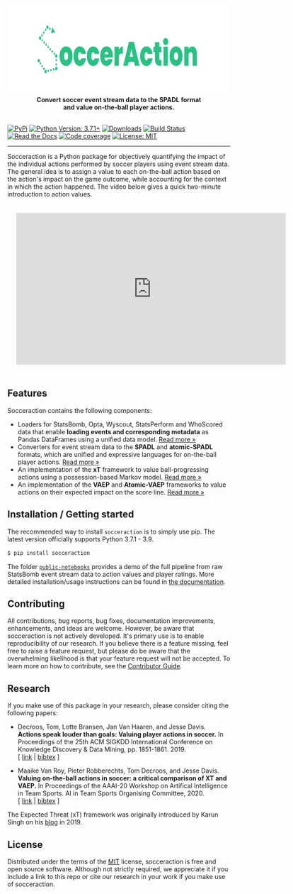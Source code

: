 <div align="center">
	<img src="docs/_static/logo_white.png" height="200">
  <b>Convert soccer event stream data to the SPADL format<br/>and value on-the-ball player actions.</b>
	<br/>
	<br/>
</div>

[![PyPi](https://img.shields.io/pypi/v/socceraction.svg)](https://pypi.org/project/socceraction)
[![Python Version: 3.7.1+](https://img.shields.io/badge/Python-3.7.1+-blue.svg)](https://pypi.org/project/socceraction)
[![Downloads](https://img.shields.io/pypi/dm/socceraction.svg)](https://pypistats.org/packages/socceraction)
[![Build Status](https://img.shields.io/github/workflow/status/ML-KULeuven/socceraction/CI?label=build&logo=github)](https://github.com/ML-KULeuven/socceraction/actions?workflow=CI)
[![Read the Docs](https://img.shields.io/readthedocs/socceraction/latest.svg?label=Read%20the%20Docs)](https://socceraction.readthedocs.io)
[![Code coverage](https://codecov.io/gh/ML-KULeuven/socceraction/branch/master/graph/badge.svg)](https://codecov.io/gh/ML-KULeuven/socceraction)
[![License: MIT](https://img.shields.io/badge/License-MIT-green.svg)](https://en.wikipedia.org/wiki/MIT_License)

---

Socceraction is a Python package for objectively quantifying the impact of the individual actions performed by soccer players using event stream data. The general idea is to assign a value to each on-the-ball action based on the action's impact on the game outcome, while accounting for the context in which the action happened. The video below gives a quick two-minute introduction to action values.

<p align="center">
  <iframe width="609" height="342" src="https://www.youtube.com/embed/S_WJwqfVNis" title="YouTube video player" frameborder="0" allow="accelerometer; autoplay; clipboard-write; encrypted-media; gyroscope; picture-in-picture" style="margin: 20px;" allowfullscreen></iframe>
</p>

## Features

Socceraction contains the following components:

- Loaders for StatsBomb, Opta, Wyscout, StatsPerform and WhoScored data that enable **loading events and corresponding metadata** as Pandas DataFrames using a unified data model. [Read more »](docs/modules/data.rst)
- Converters for event stream data to the **SPADL** and **atomic-SPADL** formats, which are unified and expressive languages for on-the-ball player actions. [Read more »](docs/documentation/SPADL.rst)
- An implementation of the **xT** framework to value ball-progressing actions using a possession-based Markov model. [Read more »](docs/documentation/xT.rst)
- An implementation of the **VAEP** and **Atomic-VAEP** frameworks to value actions on their expected impact on the score line. [Read more »](docs/documentation/VAEP.rst)

## Installation / Getting started

The recommended way to install `socceraction` is to simply use pip. The latest version officially supports Python 3.7.1 - 3.9.

```sh
$ pip install socceraction
```

The folder [`public-notebooks`](public-notebooks) provides a demo of the full pipeline from raw StatsBomb event stream data to action values and player ratings. More detailed installation/usage instructions can be found in [the documentation](https://socceraction.readthedocs.io/en/latest/).

## Contributing

All contributions, bug reports, bug fixes, documentation improvements, enhancements, and ideas are welcome. However, be aware that socceraction is not actively developed. It's primary use is to enable reproducibility of our research. If you believe there is a feature missing, feel free to raise a feature request, but please do be aware that the overwhelming likelihood is that your feature request will not be accepted.
To learn more on how to contribute, see the [Contributor Guide](CONTRIBUTING.rst).

## Research

If you make use of this package in your research, please consider citing the following papers:

- Decroos, Tom, Lotte Bransen, Jan Van Haaren, and Jesse Davis. **Actions speak louder than goals: Valuing player actions in soccer.** In Proceedings of the 25th ACM SIGKDD International Conference on Knowledge Discovery & Data Mining, pp. 1851-1861. 2019. <br/>[ [link](http://doi.acm.org/10.1145/3292500.3330758) | [bibtex](docs/_static/decroos19.bibtex) ]

- Maaike Van Roy, Pieter Robberechts, Tom Decroos, and Jesse Davis. **Valuing on-the-ball actions in soccer: a critical comparison of XT and VAEP.** In Proceedings of the AAAI-20 Workshop on Artifical Intelligence in Team Sports. AI in Team Sports Organising Committee, 2020. <br/>[ [link](https://limo.libis.be/primo-explore/fulldisplay?docid=LIRIAS2913207&context=L&vid=KULeuven&search_scope=ALL_CONTENT&tab=all_content_tab&lang=en_US) | [bibtex](docs/_static/vanroy20.bibtex) ]

The Expected Threat (xT) framework was originally introduced by Karun Singh on his [blog](https://karun.in/blog/expected-threat.html) in 2019.

## License

Distributed under the terms of the [MIT](https://opensource.org/licenses/MIT) license,
socceraction is free and open source software. Although not strictly required, we appreciate it if you include a link to this repo or cite our research in your work if you make use of socceraction.

